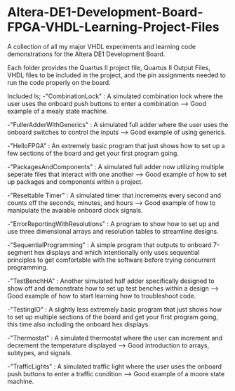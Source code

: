 # Altera-DE1-Development-Board-FPGA-VHDL-Learning-Project-Files
A collection of all my major VHDL experiments and learning code demonstrations for the Altera DE1 Development Board.

Each folder provides the Quartus II project file, Quartus II Output Files, VHDL files to be included in the project, and the pin assignments needed to run the code properly on the board.

Included Is;
-"CombinationLock" : A simulated combination lock where the user uses the onboard push buttons to enter a combination --> Good example of a mealy state machine.

-"FullerAdderWithGenerics" : A simulated full adder where the user uses the onboard switches to control the inputs   --> Good example of using generics.

-"HelloFPGA" : An extremely basic program that just shows how to set up a few sections of the board and get your first program going.

-"PackagesAndComponents" : A simulated full adder now utilizing multiple seperate files that interact with one another --> Good example of how to set up packages and components within a project.

-"Resettable Timer" : A simulated timer that increments every second and counts off the seconds, minutes, and hours --> Good example of how to manipulate the avaiable onboard clock signals.

-"ErrorReportingWithResolutions" : A program to show how to set up and use three dimensional arrays and resolution tables to streamline designs.

-"SequentialProgramming" : A simple program that outputs to onboard 7-segment hex displays and which intentionally only uses sequential principles to get comfortable with the software before trying concurrent programming.

-"TestBenchHA" : Another simulated half adder specifically designed to show off and demonstrate how to set up test benches within a design --> Good example of how to start learning how to troubleshoot code.

-"TestingIO" : A slightly less extremely basic program that just shows how to set up multiple sections of the board and get your first program going, this time also including the onboard hex displays.

-"Thermostat" : A simulated thermostat where the user can increment and decrement the temperature displayed --> Good introduction to arrays, subtypes, and signals.

-"TrafficLights" : A simulated traffic light where the user uses the onboard push buttons to enter a traffic condition   --> Good example of a moore state machine.
